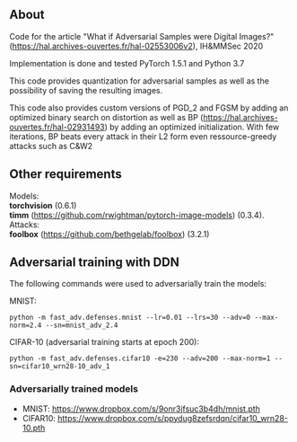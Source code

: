 ## About

Code for the article "What if Adversarial Samples were Digital Images?" (https://hal.archives-ouvertes.fr/hal-02553006v2), IH&MMSec 2020

Implementation is done and tested PyTorch 1.5.1 and Python 3.7

This code provides quantization for adversarial samples as well as the possibility of saving the resulting images. 

This code also provides custom versions of PGD_2 and FGSM by adding an optimized binary search on distortion as well as BP (https://hal.archives-ouvertes.fr/hal-02931493) by adding an optimized initialization. With few iterations, BP beats every attack in their L2 form even ressource-greedy attacks such as C&W2


## Other requirements

Models: \
**torchvision** (0.6.1)\
**timm** (https://github.com/rwightman/pytorch-image-models) (0.3.4).\
Attacks:\
**foolbox** (https://github.com/bethgelab/foolbox) (3.2.1)


## Adversarial training with DDN

The following commands were used to adversarially train the models:

MNIST:
```
python -m fast_adv.defenses.mnist --lr=0.01 --lrs=30 --adv=0 --max-norm=2.4 --sn=mnist_adv_2.4
```

CIFAR-10 (adversarial training starts at epoch 200):
```
python -m fast_adv.defenses.cifar10 -e=230 --adv=200 --max-norm=1 --sn=cifar10_wrn28-10_adv_1
```

### Adversarially trained models 

* MNIST: https://www.dropbox.com/s/9onr3jfsuc3b4dh/mnist.pth
* CIFAR10: https://www.dropbox.com/s/ppydug8zefsrdqn/cifar10_wrn28-10.pth
